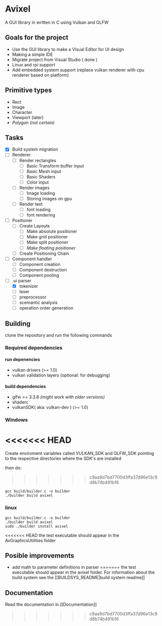 # Avixel
A GUI library in written in C using Vulkan and GLFW

## Goals for the project
 - Use the GUI library to make a Visual Editor for UI design
 - Making a simple IDE
 - Migrate project from Visual Studio ( done )
 - Linux and rpi support
 - Add embedded system support (replace vulkan renderer with cpu renderer based on platform)

## Primitive types
- Rect
- Image
- Character
- Viewport (later)
- *Polygon (not certain)*

## Tasks
- [x] Build system migration
- [ ] Renderer
    - [ ] Render rectangles
        - [ ] Basic Transform buffer input
        - [ ] Basic Mesh input
        - [ ] Basic Shaders
        - [ ] Color input
    - [ ] Render images
        - [ ] Image loading
        - [ ] Storing images on gpu
    - [ ] Render text
        - [ ] font loading
        - [ ] font rendering
- [ ] Positioner
    - [ ] Create Layouts 
        - [ ] Make absolute positioner
        - [ ] Make grid positioner
        - [ ] Make split positioner
        - [ ] *Make floating positioner*
    - [ ] Create Positioning Chain
- [ ] Component handler
    - [ ] Component creation
    - [ ] Component destruction
    - [ ] Component pooling
- [ ] .ui parser
    - [x] tokenizer
    - [ ] lexer
    - [ ] preprocessor
    - [ ] scemantic analysis
    - [ ] operation order generation

## Building
clone the repository and run the following commands
### Required dependencies
#### run depenencies
- vulkan drivers (>= 1.0)
- vulkan validation layers (optional: for debugging)
#### build dependencies
- glfw >= 3.3.8 _(might work with older versions)_
- shaderc
- vulkanSDK( aka: vulkan-dev ) (>= 1.0)
### Windows
<<<<<<< HEAD
=======
Create enviroment variables called VULKAN_SDK and GLFW_SDK 
pointing to the respective directories where the SDK's 
are installed

then do:

>>>>>>> c9aa9d7bd7700d3ffa37d96e13c9d8b74b491b16
```shell
gcc build/builder.c -o builder
./builder build avixel
```
### linux
```shell
gcc build/builder.c -o builder
./builder build avixel
sudo ./builder install avixel
```
<<<<<<< HEAD
the test executable should appear in the AvGraphicsUtilities folder

## Posible improvements
- add math to parameter definitions in parser
=======
the test executable should appear in the avixel folder. For information about the build system see the [[BUILDSYS_README|build system readme]]

## Documentation
Read the documentation in [[Documentation]]
>>>>>>> c9aa9d7bd7700d3ffa37d96e13c9d8b74b491b16
